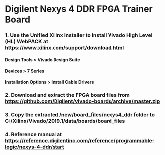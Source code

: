 # Digilent Nexys 4 DDR FPGA Trainer Board

### 1. Use the Unified Xilinx Installer to install Vivado High Level (HL) WebPACK at https://www.xilinx.com/support/download.html

#### Design Tools > Vivado Design Suite

#### Devices > 7 Series

#### Installation Options > Install Cable Drivers

### 2. Download and extract the FPGA board files from https://github.com/Digilent/vivado-boards/archive/master.zip

### 3. Copy the extracted /new/board_files/nexys4_ddr folder to C:/Xilinx/Vivado/2019.1/data/boards/board_files

### 4. Reference manual at https://reference.digilentinc.com/reference/programmable-logic/nexys-4-ddr/start

